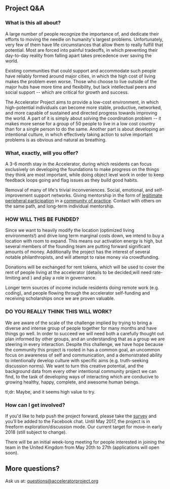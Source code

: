 
## Project Q&A

### What is this all about?

A large number of people recognize the importance of,
and dedicate their efforts to moving the needle
on humanity's largest problems.
Unfortunately, very few of them have life circumstances
that allow them to really fulfill that potential.
Most are forced into painful tradeoffs, in which preventing
their day-to-day reality from falling apart takes
precedence over saving the world.

Existing communities that could support and accommodate
such people have reliably formed around major cities,
in which the high cost of living makes the problem even worse.
Those who choose to live outside of the major hubs have more
time and flexibility,
but lack intellectual peers and social support
-- which are critical for growth and success.

The Accelerator Project aims to provide a low-cost environment,
in which high-potential individuals can become more stable,
productive, networked, and more capable of sustained
and directed progress towards improving the world.
A part of it is simply about solving the coordination problem
-- it makes more sense for a group of 50 people to live
in a low cost country than for a single person to do the same.
Another part is about developing an intentional culture,
in which effectively taking action to solve important problems
is as obvious and natural as breathing.

### What, exactly, will you offer?

A 3-6 month stay in the Accelerator,
during which residents can focus exclusively on developing
the foundations to make progress on the things they think
are most important,
while doing object level work in order to keep 
feedback loops going and flag issues as they build good habits.

Removal of many of life's trivial inconveniences.
Social, emotional, and self-improvement support networks.
Giving mentorship in the form of
[legitimate peripheral participation](https://en.wikipedia.org/wiki/Legitimate_peripheral_participation)
in a
[community of practice](https://en.wikipedia.org/wiki/Community_of_practice).
Contact with others on the same path,
and long-term individual mentorship.

### HOW WILL THIS BE FUNDED?

Since we want to heavily modify the location (optimized 
living environments!) and drive long term marginal costs
down, we intend to buy a location with room to expand. This 
means our activation energy is high, but several members of 
the founding team are putting forward significant amounts of 
money. Additionally the project has the interest of several 
notable philanthropists, and will attempt to raise money via crowdfunding.

Donations will be exchanged for rent tokens, which will be used
to cover the rent of people living at the accelerator (details 
to be decided,will need rate-limiting and ) and play a role in governance.

Longer term sources of income include residents doing remote 
work (e.g. coding), and people flowing through the accelerator 
self-funding and receiving scholarships once we are proven valuable.

### DO YOU REALLY THINK THIS WILL WORK?

We are aware of the scale of the challenge implied 
by trying to bring a diverse and intense group of people
together for many months and have things go well. In order
to succeed we will need both a carefully thought out plan 
informed by other groups, and an understanding that as a 
group we are steering in every interaction. Despite this 
challenge, we have hope because the community this project 
is rooted in has a common goal, an uncommon focus on 
awareness of self and communication, and a demonstrated 
ability to intentionally develop culture with specific 
aims (e.g. truth-seeking discussion norms). We want to 
turn this creative potential, and the background data 
from every other intentional community project we can 
find, to the task of developing ways of interacting 
which are conducive to growing healthy, happy, complete, 
and awesome human beings.

tl;dr: Maybe, and it seems high value to try.

### How can I get involved?

If you'd like to help push the project forward, please take the
[survey](https://goo.gl/pc4wAT) and you’ll be added to the Facebook chat.
Until May 2017, the project is in freeform exploration/discussion mode.
Our current target for move-in early 2018 (still subject to change).

There will be an initial week-long meeting for people interested 
in joining the team in the United Kingdom from May 20th to 27th 
(applications will open soon).

## More questions?

Ask us at:
[questions@acceleratorproject.org](mailto:questions@acceleratorproject.org)

